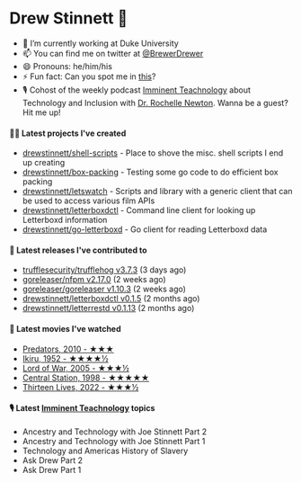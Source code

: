 
# Drew Stinnett 👋

- 🔭 I’m currently working at Duke University
- 📫 You can find me on twitter at [@BrewerDrewer](https://twitter.com/BrewerDrewer)
- 😄 Pronouns: he/him/his
- ⚡ Fun fact: Can you spot me in [this](https://www.youtube.com/watch?v=oL9WnB0qHBA)?
- 🎙 Cohost of the weekly podcast [Imminent Teachnology](https://podcast.imminentteachnology.com/) about Technology and Inclusion with [Dr. Rochelle Newton](https://www.linkedin.com/in/drrochellenewton/). Wanna be a guest? Hit me up!

#### 👨‍💻 Latest projects I've created
- [drewstinnett/shell-scripts](https://github.com/drewstinnett/shell-scripts) - Place to shove the misc. shell scripts I end up creating
- [drewstinnett/box-packing](https://github.com/drewstinnett/box-packing) - Testing some go code to do efficient box packing
- [drewstinnett/letswatch](https://github.com/drewstinnett/letswatch) - Scripts and library with a generic client that can be used to access various film APIs
- [drewstinnett/letterboxdctl](https://github.com/drewstinnett/letterboxdctl) - Command line client for looking up Letterboxd information
- [drewstinnett/go-letterboxd](https://github.com/drewstinnett/go-letterboxd) - Go client for reading Letterboxd data

#### 🚀 Latest releases I've contributed to
- [trufflesecurity/trufflehog v3.7.3](https://github.com/trufflesecurity/trufflehog/releases/tag/v3.7.3) (3 days ago)
- [goreleaser/nfpm v2.17.0](https://github.com/goreleaser/nfpm/releases/tag/v2.17.0) (2 weeks ago)
- [goreleaser/goreleaser v1.10.3](https://github.com/goreleaser/goreleaser/releases/tag/v1.10.3) (2 weeks ago)
- [drewstinnett/letterboxdctl v0.1.5](https://github.com/drewstinnett/letterboxdctl/releases/tag/v0.1.5) (2 months ago)
- [drewstinnett/letterrestd v0.1.13](https://github.com/drewstinnett/letterrestd/releases/tag/v0.1.13) (2 months ago)

#### 🍿 Latest movies I've watched
- [Predators, 2010 - ★★★](https://letterboxd.com/mondodrew/film/predators/)
- [Ikiru, 1952 - ★★★★½](https://letterboxd.com/mondodrew/film/ikiru/)
- [Lord of War, 2005 - ★★★½](https://letterboxd.com/mondodrew/film/lord-of-war/)
- [Central Station, 1998 - ★★★★★](https://letterboxd.com/mondodrew/film/central-station/)
- [Thirteen Lives, 2022 - ★★★½](https://letterboxd.com/mondodrew/film/thirteen-lives/)

#### 🎙 Latest [Imminent Teachnology](https://podcast.imminentteachnology.com/) topics
- Ancestry and Technology with Joe Stinnett Part 2
- Ancestry and Technology with Joe Stinnett Part 1
- Technology and Americas History of Slavery
- Ask Drew Part 2
- Ask Drew Part 1
